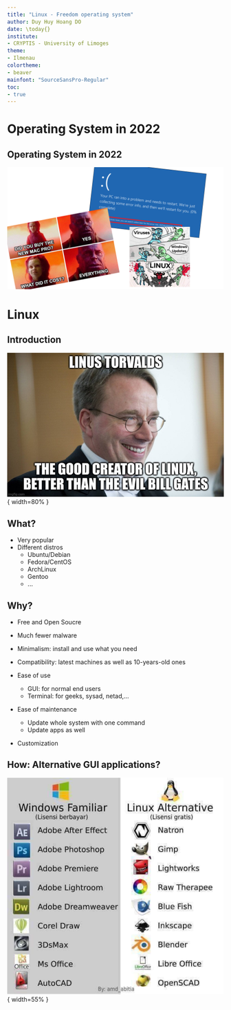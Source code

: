 ```yaml
---
title: "Linux - Freedom operating system"
author: Duy Huy Hoang DO
date: \today{}
institute: 
- CRYPTIS - University of Limoges
theme:
- Ilmenau
colortheme:
- beaver 
mainfont: "SourceSansPro-Regular"
toc:
- true
---
```


# Operating System in 2022

## Operating System in 2022

![Operating System War](meme.png)

# Linux

## Introduction

![Creator of Linux](torvald.jpg){ width=80% }

## What?

- Very popular
- Different distros
    - Ubuntu/Debian
    - Fedora/CentOS
    - ArchLinux
    - Gentoo
    - ...

## Why?

- Free and Open Soucre
- Much fewer malware
- Minimalism: install and use what you need
- Compatibility: latest machines as well as 10-years-old ones
- Ease of use
    - GUI: for normal end users
    - Terminal: for geeks, sysad, netad,...
- Ease of maintenance
    - Update whole system with one command
    - Update apps as well

- Customization

## How: Alternative GUI applications?

![Alternative apps](alt.jpg){ width=55% }


